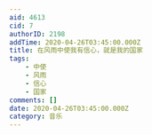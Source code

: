 ```yaml
---
aid: 4613
cid: 7
authorID: 2198
addTime: 2020-04-26T03:45:00.000Z
title: 在风雨中使我有信心，就是我的国家
tags:
    - 中使
    - 风雨
    - 信心
    - 国家
comments: []
date: 2020-04-26T03:45:00.000Z
category: 音乐
---
```




